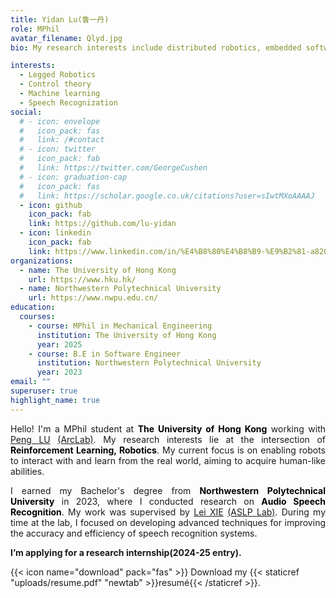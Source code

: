```yaml
---
title: Yidan Lu(鲁一丹)
role: MPhil
avatar_filename: Qlyd.jpg
bio: My research interests include distributed robotics, embedded software and deep learning.

interests:
  - Legged Robotics
  - Control theory
  - Machine learning
  - Speech Recognization
social:
  # - icon: envelope
  #   icon_pack: fas
  #   link: /#contact
  # - icon: twitter
  #   icon_pack: fab
  #   link: https://twitter.com/GeorgeCushen
  # - icon: graduation-cap
  #   icon_pack: fas
  #   link: https://scholar.google.co.uk/citations?user=sIwtMXoAAAAJ
  - icon: github
    icon_pack: fab
    link: https://github.com/lu-yidan
  - icon: linkedin
    icon_pack: fab
    link: https://www.linkedin.com/in/%E4%B8%80%E4%B8%B9-%E9%B2%81-a820b8248/
organizations:
  - name: The University of Hong Kong
    url: https://www.hku.hk/
  - name: Northwestern Polytechnical University
    url: https://www.nwpu.edu.cn/
education:
  courses:
    - course: MPhil in Mechanical Engineering
      institution: The University of Hong Kong
      year: 2025
    - course: B.E in Software Engineer
      institution: Northwestern Polytechnical University
      year: 2023
email: ""
superuser: true
highlight_name: true
---
```

<p style="text-align: justify;">
Hello! I'm a MPhil student at <strong style="color: black;">The University of Hong Kong</strong> working with <a href="https://www.mech.hku.hk/academic-staff/lu-p">Peng LU</a>  <a href="https://arclab.hku.hk/">(ArcLab)</a>. My research interests lie at the intersection of <strong style="color: black;">Reinforcement Learning, Robotics</strong>. My current focus is on enabling robots to interact with and learn from the real world, aiming to acquire human-like abilities.
</p>

<p style="text-align: justify;">
I earned my Bachelor's degree from <strong style="color: black;">Northwestern Polytechnical University</strong> in 2023, where I conducted research on <strong style="color: black;">Audio Speech Recognition</strong>. My work was supervised by <a href="https://teacher.nwpu.edu.cn/en/xielei.html">Lei XIE</a> <a href="http://www.nwpu-aslp.org/english">(ASLP Lab)</a>. During my time at the lab, I focused on developing advanced techniques for improving the accuracy and efficiency of speech recognition systems.
</p>

<!-- Hello!  I'm a Mphil student in ME at The University of Hong Kong by [Peng LU](https://www.mech.hku.hk/academic-staff/lu-p) at the [ArcLab](https://arclab.hku.hk/). I work on enabling robots to interact with and learn in the real world, so as to acquire human-like abilities. 

I earned my Bachelor's degree in SE from Northwestern Polytechnical University in 2023, where I conducted research on audio speech recognition under the supervision of Professor [Lei XIE](https://teacher.nwpu.edu.cn/en/xielei.html) at the [ASLP Lab](http://www.nwpu-aslp.org/english).
 -->

<!-- I am an undergraduate majoring in software engineering at Northwestern Polytechnical University. My research interests include distributed robotics, embedded software and deep learning. I lead the Wheeled group of Football Robot Base, which develops Soccer competition robot for RoboCup-MSL. In 2021, my team won the national first prize in various robot competitions. -->

**I’m applying for a research internship(2024-25 entry).**

{{< icon name="download" pack="fas" >}} Download my {{< staticref "uploads/resume.pdf" "newtab" >}}resumé{{< /staticref >}}.
